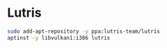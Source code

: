 # Lutris
```bash
sudo add-apt-repository -y ppa:lutris-team/lutris
aptinst -y libvulkan1:i386 lutris
```